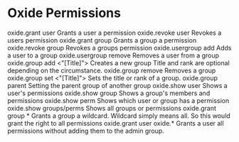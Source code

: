 # Oxide Permissions

oxide.grant user <name><permission>	            Grants a user a permission
oxide.revoke user <name><permission>	          Revokes a users permission
oxide.grant group <group><permission>	          Grants a group a permission
oxide.revoke group <group><permission>	        Revokes a groups permission
oxide.usergroup add <name><group>	              Adds a user to a group
oxide.usergroup remove <name><group>	          Removes a user from a group
oxide.group add <group> <"[Title]"><rank>	      Creates a new group Title and rank are optional depending on the circumstance.
oxide.group remove <group>	                    Removes a group
oxide.group set <group><"[Title]"><rank>	      Sets the title or rank of a group.
oxide.group parent <parentgroup><childgroup>	  Setting the parent group of another group
oxide.show user <name>	                        Shows a user's permissions
oxide.show group <group>	                      Shows a group's members and permissions
oxide.show perm <permission> 	                  Shows which user or group has a permission
oxide.show groups/perms	                        Shows all groups or permissions
oxide.grant group <group> *	                    Grants a group a wildcard. Wildcard simply means all. So this would grant the right to all permissions
oxide.grant user oxide.*	                      Grants a user all permissions without adding them to the admin group.
